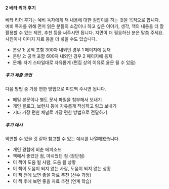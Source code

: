 #### 2 베타 리더 후기

베타 리더 후기는 예비 독자에게 책 내용에 대한 길잡이를 하는 것을 목적으로 합니다. 예비 독자를 위해 먼저 읽은 분들의 소감이나 하고 싶은 이야기, 생각, 책의 내용을 더 잘 활용할 수 있는 제안, 추천 등을 써주시면 됩니다. 
지면이 더 필요하신 분은 말씀 주세요. 사진이나 이미지 자료 등을 더 넣을 수도 있습니다.

* 분량 1: 공백 포함 300자 내외인 경우 1 페이지에 등재
* 분량 2: 공백 포함 600자 내외인 경우 2 페이지에 등재
* 문체: 자기 스타일대로 자유롭게 (편집 상의 이유로 윤문 될 수 있음)

##### 후기 제출 방법
다음 방법 중 가장 편한 방법으로 피드백 주시면 됩니다.

* 메일 본문이나 별도 문서 파일을 첨부해서 보내기 
* 개인 블로그, 브런치 등에 자유롭게 작성하고 링크 보내기
* 기타 가장 편한 채널로 가장 편한 방법으로 전달하기

##### 후기 예시

막연할 수 있을 것 같아 참고할 수 있는 예시를 나열해봤습니다.

* 개인 경험에 비춘 에피소드
* 책에서 좋았던 점, 아쉬웠던 점 (장단점)
* 이 책이 도움 될 사람, 도움 될 상황 
* 이 책이 도움이 되지 않는 사람, 도움이 되지 않는 상황
* 이 책 전에 보면 좋을 자료 추천 (선수 과정)
* 이 책 후에 보면 좋을 자료 추천 (연계 학습)